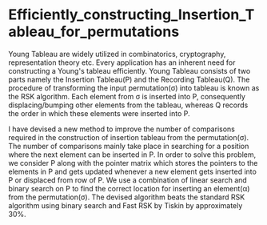 # Efficiently_constructing_Insertion_Tableau_for_permutations

Young Tableau are widely utilized in combinatorics, cryptography, representation theory etc. Every application has an inherent need for constructing a Young's tableau efficiently. Young Tableau consists of two parts namely the Insertion Tableau(P) and the Recording Tableau(Q). The procedure of transforming the input permutation(σ) into tableau is known as the RSK algorithm. Each element from σ is inserted into P, consequently displacing/bumping other elements from the tableau, whereas Q records the order in which these elements were inserted into P. 

I have devised a new method to improve the number of comparisons required in the construction of insertion tableau from the permutation(σ). The number of comparisons mainly take place in searching for a position where the next element can be inserted in P. In order to solve this problem, we consider P along with the pointer matrix which stores the pointers to the elements in P and gets updated whenever a new element gets inserted into P or displaced from row of P. We use a combination of linear search and binary search on P to find the correct location for inserting an element(α) from the permutation(σ). The devised algorithm beats the standard RSK algorithm using binary search and Fast RSK by Tiskin by approximately 30%.
